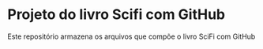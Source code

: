 # Projeto do livro Scifi com GitHub

Este repositório armazena os arquivos que compõe o livro SciFi com GitHub